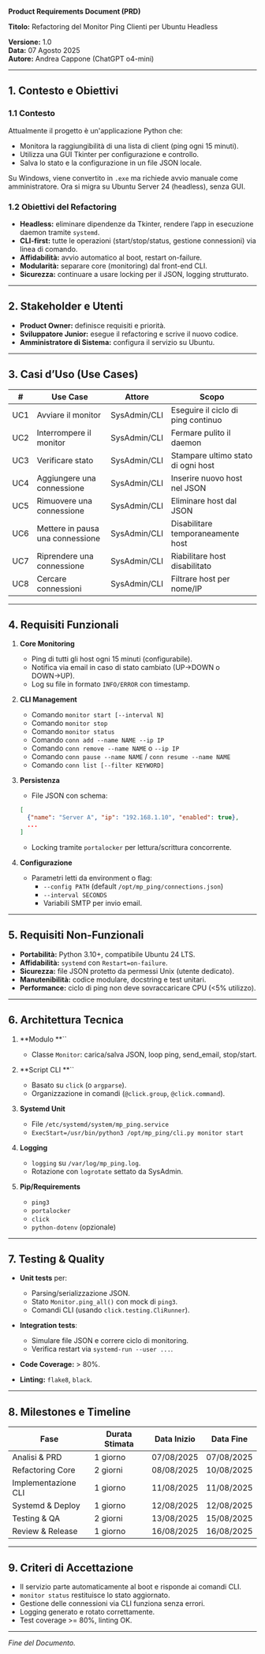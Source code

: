**Product Requirements Document (PRD)**

**Titolo:** Refactoring del Monitor Ping Clienti per Ubuntu Headless

**Versione:** 1.0\
**Data:** 07 Agosto 2025\
**Autore:** Andrea Cappone (ChatGPT o4-mini)

---

## 1. Contesto e Obiettivi

### 1.1 Contesto

Attualmente il progetto è un'applicazione Python che:

- Monitora la raggiungibilità di una lista di client (ping ogni 15 minuti).
- Utilizza una GUI Tkinter per configurazione e controllo.
- Salva lo stato e la configurazione in un file JSON locale.

Su Windows, viene convertito in `.exe` ma richiede avvio manuale come amministratore. Ora si migra su Ubuntu Server 24 (headless), senza GUI.

### 1.2 Obiettivi del Refactoring

- **Headless:** eliminare dipendenze da Tkinter, rendere l’app in esecuzione daemon tramite `systemd`.
- **CLI-first:** tutte le operazioni (start/stop/status, gestione connessioni) via linea di comando.
- **Affidabilità:** avvio automatico al boot, restart on-failure.
- **Modularità:** separare core (monitoring) dal front-end CLI.
- **Sicurezza:** continuare a usare locking per il JSON, logging strutturato.

---

## 2. Stakeholder e Utenti

- **Product Owner:** definisce requisiti e priorità.
- **Sviluppatore Junior:** esegue il refactoring e scrive il nuovo codice.
- **Amministratore di Sistema:** configura il servizio su Ubuntu.

---

## 3. Casi d’Uso (Use Cases)

| #   | Use Case                         | Attore       | Scopo                              |
| --- | -------------------------------- | ------------ | ---------------------------------- |
| UC1 | Avviare il monitor               | SysAdmin/CLI | Eseguire il ciclo di ping continuo |
| UC2 | Interrompere il monitor          | SysAdmin/CLI | Fermare pulito il daemon           |
| UC3 | Verificare stato                 | SysAdmin/CLI | Stampare ultimo stato di ogni host |
| UC4 | Aggiungere una connessione       | SysAdmin/CLI | Inserire nuovo host nel JSON       |
| UC5 | Rimuovere una connessione        | SysAdmin/CLI | Eliminare host dal JSON            |
| UC6 | Mettere in pausa una connessione | SysAdmin/CLI | Disabilitare temporaneamente host  |
| UC7 | Riprendere una connessione       | SysAdmin/CLI | Riabilitare host disabilitato      |
| UC8 | Cercare connessioni              | SysAdmin/CLI | Filtrare host per nome/IP          |

---

## 4. Requisiti Funzionali

1. **Core Monitoring**

   - Ping di tutti gli host ogni 15 minuti (configurabile).
   - Notifica via email in caso di stato cambiato (UP→DOWN o DOWN→UP).
   - Log su file in formato `INFO/ERROR` con timestamp.

2. **CLI Management**

   - Comando `monitor start [--interval N]`
   - Comando `monitor stop`
   - Comando `monitor status`
   - Comando `conn add --name NAME --ip IP`
   - Comando `conn remove --name NAME` o `--ip IP`
   - Comando `conn pause --name NAME` / `conn resume --name NAME`
   - Comando `conn list [--filter KEYWORD]`

3. **Persistenza**

   - File JSON con schema:

   ```json
   [
     {"name": "Server A", "ip": "192.168.1.10", "enabled": true},
     ...
   ]
   ```

   - Locking tramite `portalocker` per lettura/scrittura concorrente.

4. **Configurazione**

   - Parametri letti da environment o flag:
     - `--config PATH` (default `/opt/mp_ping/connections.json`)
     - `--interval SECONDS`
     - Variabili SMTP per invio email.

---

## 5. Requisiti Non-Funzionali

- **Portabilità:** Python 3.10+, compatibile Ubuntu 24 LTS.
- **Affidabilità:** `systemd` con `Restart=on-failure`.
- **Sicurezza:** file JSON protetto da permessi Unix (utente dedicato).
- **Manutenibilità:** codice modulare, docstring e test unitari.
- **Performance:** ciclo di ping non deve sovraccaricare CPU (<5% utilizzo).

---

## 6. Architettura Tecnica

1. **Modulo **``

   - Classe `Monitor`: carica/salva JSON, loop ping, send\_email, stop/start.

2. **Script CLI **``

   - Basato su `click` (o `argparse`).
   - Organizzazione in comandi (`@click.group`, `@click.command`).

3. **Systemd Unit**

   - File `/etc/systemd/system/mp_ping.service`
   - `ExecStart=/usr/bin/python3 /opt/mp_ping/cli.py monitor start`

4. **Logging**

   - `logging` su `/var/log/mp_ping.log`.
   - Rotazione con `logrotate` settato da SysAdmin.

5. **Pip/Requirements**

   - `ping3`
   - `portalocker`
   - `click`
   - `python-dotenv` (opzionale)

---

## 7. Testing & Quality

- **Unit tests** per:

  - Parsing/serializzazione JSON.
  - Stato `Monitor.ping_all()` con mock di `ping3`.
  - Comandi CLI (usando `click.testing.CliRunner`).

- **Integration tests**:

  - Simulare file JSON e correre ciclo di monitoring.
  - Verifica restart via `systemd-run --user ...`.

- **Code Coverage:** > 80%.

- **Linting:** `flake8`, `black`.

---

## 8. Milestones e Timeline

| Fase                | Durata Stimata | Data Inizio | Data Fine  |
| ------------------- | -------------- | ----------- | ---------- |
| Analisi & PRD       | 1 giorno       | 07/08/2025  | 07/08/2025 |
| Refactoring Core    | 2 giorni       | 08/08/2025  | 10/08/2025 |
| Implementazione CLI | 1 giorno       | 11/08/2025  | 11/08/2025 |
| Systemd & Deploy    | 1 giorno       | 12/08/2025  | 12/08/2025 |
| Testing & QA        | 2 giorni       | 13/08/2025  | 15/08/2025 |
| Review & Release    | 1 giorno       | 16/08/2025  | 16/08/2025 |

---

## 9. Criteri di Accettazione

- Il servizio parte automaticamente al boot e risponde ai comandi CLI.
- `monitor status` restituisce lo stato aggiornato.
- Gestione delle connessioni via CLI funziona senza errori.
- Logging generato e rotato correttamente.
- Test coverage >= 80%, linting OK.

---

*Fine del Documento.*

